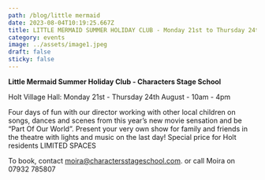 ```yaml
---
path: /blog/little mermaid
date: 2023-08-04T10:19:25.667Z
title: LITTLE MERMAID SUMMER HOLIDAY CLUB - Monday 21st to Thursday 24th August
category: events
image: ../assets/image1.jpeg
draft: false
sticky: false
---
```

**Little Mermaid Summer Holiday Club - Characters Stage School**

Holt Village Hall: Monday 21st - Thursday 24th August - 10am - 4pm

Four days of fun with our director working with other local children on songs, dances and scenes from this year’s new movie sensation and be “Part Of Our World”.  Present your very own show for family and friends in the theatre with lights and music on the last day! Special price for Holt residents
LIMITED SPACES

To book, contact  moira@charactersstageschool.com. or call Moira on 07932 785807